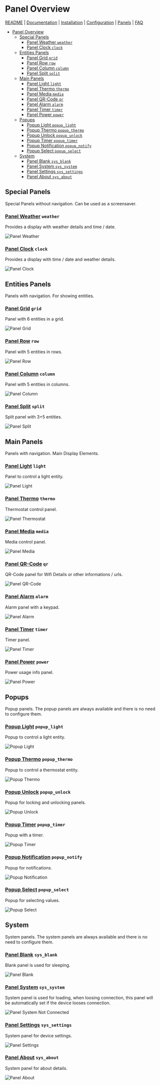 # Panel Overview

[README](../../README.md) | [Documentation](../README.md) | [Installation](../Install.md) | [Configuration](../Config.md) | [Panels](README.md) | [FAQ](../FAQ.md)

- [Panel Overview](#panel-overview)
  - [Special Panels](#special-panels)
    - [Panel Weather `weather`](#panel-weather-weather)
    - [Panel Clock `clock`](#panel-clock-clock)
  - [Entities Panels](#entities-panels)
    - [Panel Grid `grid`](#panel-grid-grid)
    - [Panel Row `row`](#panel-row-row)
    - [Panel Column `column`](#panel-column-column)
    - [Panel Split `split`](#panel-split-split)
  - [Main Panels](#main-panels)
    - [Panel Light `light`](#panel-light-light)
    - [Panel Thermo  `thermo`](#panel-thermo--thermo)
    - [Panel Media `media`](#panel-media-media)
    - [Panel QR-Code `qr`](#panel-qr-code-qr)
    - [Panel Alarm `alarm`](#panel-alarm-alarm)
    - [Panel Timer `timer`](#panel-timer-timer)
    - [Panel Power `power`](#panel-power-power)
  - [Popups](#popups)
    - [Popup Light `popup_light`](#popup-light-popup_light)
    - [Popup Thermo `popup_thermo`](#popup-thermo-popup_thermo)
    - [Popup Unlock  `popup_unlock`](#popup-unlock--popup_unlock)
    - [Popup Timer `popup_timer`](#popup-timer-popup_timer)
    - [Popup Notification `popup_notify`](#popup-notification-popup_notify)
    - [Popup Select  `popup_select`](#popup-select--popup_select)
  - [System](#system)
    - [Panel Blank `sys_blank`](#panel-blank-sys_blank)
    - [Panel System `sys_system`](#panel-system-sys_system)
    - [Panel Settings `sys_settings`](#panel-settings-sys_settings)
    - [Panel About `sys_about`](#panel-about-sys_about)

## Special Panels

Special Panels without navigation. Can be used as a screensaver.

### [Panel Weather](panel_weather.md) `weather`

Provides a display with weather details and time / date.

![Panel Weather](../assets/panel_weather.png)

### [Panel Clock](panel_clock.md) `clock`

Provides a display with time / date and weather details.

![Panel Clock](../assets/panel_clock.png)

## Entities Panels

Panels with navigation. For showing entities.

### [Panel Grid](panel_grid.md) `grid`

  Panel with 6 entities in a grid.

  ![Panel Grid](../assets/panel_grid.png)

### [Panel Row](panel_row.md) `row`

  Panel with 5 entities in rows.

  ![Panel Row](../assets/panel_row.png)

### [Panel Column](panel_column.md) `column`

  Panel with 5 entities in columns.

  ![Panel Column](../assets/panel_column.png)

### [Panel Split](panel_split.md) `split`

  Split panel with 3+5 entities.

  ![Panel Split](../assets/panel_split.png)

## Main Panels

Panels with navigation. Main Display Elements.

### [Panel Light](panel_light.md) `light`

  Panel to control a light entity.

  ![Panel Light](../assets/panel_light.png)

### [Panel Thermo](panel_thermo.md)  `thermo`

  Thermostat control panel.

  ![Panel Thermostat](../assets/panel_thermo.png)

### [Panel Media](panel_media.md) `media`

  Media control panel.

  ![Panel Media](../assets/panel_media.png)

### [Panel QR-Code](panel_qr.md) `qr`

  QR-Code panel for Wifi Details or other informations / urls.

  ![Panel QR-Code](../assets/panel_qr.png)

### [Panel Alarm](panel_alarm.md) `alarm`

  Alarm panel with a keypad.

  ![Panel Alarm](../assets/panel_alarm.png)

### [Panel Timer](panel_timer.md) `timer`

  Timer panel.

  ![Panel Timer](../assets/panel_timer.png)

### [Panel Power](panel_power.md) `power`

  Power usage info panel.

  ![Panel Power](../assets/panel_power.png)

## Popups

Popup panels. The popup panels are always available and there is no need to configure them.

### [Popup Light](popup_light.md) `popup_light`

  Popup to control a light entity.

  ![Popup Light](../assets/popup_light.png)

### [Popup Thermo](popup_thermo.md) `popup_thermo`

  Popup to control a thermostat entity.

  ![Popup Thermo](../assets/popup_thermo.png)

### [Popup Unlock](popup_unlock.md)  `popup_unlock`

  Popup for locking and unlocking panels.

  ![Popup Unlock](../assets/popup_unlock.png)

### [Popup Timer](popup_timer.md) `popup_timer`

  Popup with a timer.

  ![Popup Timer](../assets/popup_timer.png)

### [Popup Notification](popup_notify.md) `popup_notify`

  Popup for notifications.

  ![Popup Notification](../assets/popup_notify.png)

### [Popup Select](popup_select.md)  `popup_select`

  Popup for selecting values.

  ![Popup Select](../assets/popup_select.png)

## System

System panels. The system panels are always available and there is no need to configure them.

### [Panel Blank](panel_blank.md) `sys_blank`

  Blank panel is used for sleeping.

  ![Panel Blank](../assets/panel_blank.png)

### [Panel System](panel_system.md) `sys_system`

  System panel is used for loading, when loosing connection, this panel will be automatically set if the device looses connection.

  ![Panel System Not Connected](../assets/panel_system_not_connected.png)

### [Panel Settings](panel_settings.md) `sys_settings`

  System panel for device settings.

  ![Panel Settings](../assets/panel_settings.png)

### [Panel About](panel_about.md) `sys_about`

  System panel for about details.

  ![Panel About](../assets/panel_about.png)
